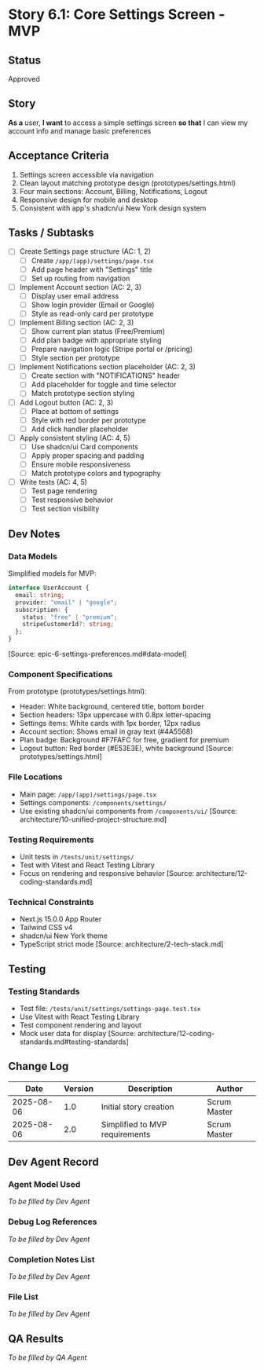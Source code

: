 # Story 6.1: Core Settings Screen - MVP

## Status

Approved

## Story

**As a** user,
**I want** to access a simple settings screen
**so that** I can view my account info and manage basic preferences

## Acceptance Criteria

1. Settings screen accessible via navigation
2. Clean layout matching prototype design (prototypes/settings.html)
3. Four main sections: Account, Billing, Notifications, Logout
4. Responsive design for mobile and desktop
5. Consistent with app's shadcn/ui New York design system

## Tasks / Subtasks

- [ ] Create Settings page structure (AC: 1, 2)
  - [ ] Create `/app/(app)/settings/page.tsx`
  - [ ] Add page header with "Settings" title
  - [ ] Set up routing from navigation
- [ ] Implement Account section (AC: 2, 3)
  - [ ] Display user email address
  - [ ] Show login provider (Email or Google)
  - [ ] Style as read-only card per prototype
- [ ] Implement Billing section (AC: 2, 3)
  - [ ] Show current plan status (Free/Premium)
  - [ ] Add plan badge with appropriate styling
  - [ ] Prepare navigation logic (Stripe portal or /pricing)
  - [ ] Style section per prototype
- [ ] Implement Notifications section placeholder (AC: 2, 3)
  - [ ] Create section with "NOTIFICATIONS" header
  - [ ] Add placeholder for toggle and time selector
  - [ ] Match prototype section styling
- [ ] Add Logout button (AC: 2, 3)
  - [ ] Place at bottom of settings
  - [ ] Style with red border per prototype
  - [ ] Add click handler placeholder
- [ ] Apply consistent styling (AC: 4, 5)
  - [ ] Use shadcn/ui Card components
  - [ ] Apply proper spacing and padding
  - [ ] Ensure mobile responsiveness
  - [ ] Match prototype colors and typography
- [ ] Write tests (AC: 4, 5)
  - [ ] Test page rendering
  - [ ] Test responsive behavior
  - [ ] Test section visibility

## Dev Notes

### Data Models

Simplified models for MVP:

```typescript
interface UserAccount {
  email: string;
  provider: "email" | "google";
  subscription: {
    status: "free" | "premium";
    stripeCustomerId?: string;
  };
}
```

[Source: epic-6-settings-preferences.md#data-model]

### Component Specifications

From prototype (prototypes/settings.html):

- Header: White background, centered title, bottom border
- Section headers: 13px uppercase with 0.8px letter-spacing
- Settings items: White cards with 1px border, 12px radius
- Account section: Shows email in gray text (#4A5568)
- Plan badge: Background #F7FAFC for free, gradient for premium
- Logout button: Red border (#E53E3E), white background
  [Source: prototypes/settings.html]

### File Locations

- Main page: `/app/(app)/settings/page.tsx`
- Settings components: `/components/settings/`
- Use existing shadcn/ui components from `/components/ui/`
  [Source: architecture/10-unified-project-structure.md]

### Testing Requirements

- Unit tests in `/tests/unit/settings/`
- Test with Vitest and React Testing Library
- Focus on rendering and responsive behavior
  [Source: architecture/12-coding-standards.md]

### Technical Constraints

- Next.js 15.0.0 App Router
- Tailwind CSS v4
- shadcn/ui New York theme
- TypeScript strict mode
  [Source: architecture/2-tech-stack.md]

## Testing

### Testing Standards

- Test file: `/tests/unit/settings/settings-page.test.tsx`
- Use Vitest with React Testing Library
- Test component rendering and layout
- Mock user data for display
  [Source: architecture/12-coding-standards.md#testing-standards]

## Change Log

| Date       | Version | Description                    | Author       |
| ---------- | ------- | ------------------------------ | ------------ |
| 2025-08-06 | 1.0     | Initial story creation         | Scrum Master |
| 2025-08-06 | 2.0     | Simplified to MVP requirements | Scrum Master |

## Dev Agent Record

### Agent Model Used

_To be filled by Dev Agent_

### Debug Log References

_To be filled by Dev Agent_

### Completion Notes List

_To be filled by Dev Agent_

### File List

_To be filled by Dev Agent_

## QA Results

_To be filled by QA Agent_
